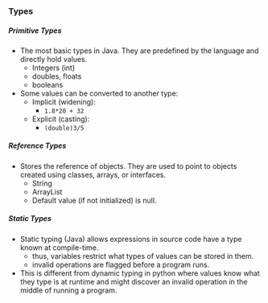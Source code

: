 ### Types 
##### Primitive Types 
- The most basic types in Java. They are predefined by the language and directly hold values. 
	- Integers (int)
	- doubles, floats
	- booleans 
- Some values can be converted to another type:
	- Implicit (widening): 
		- `1.8*20 + 32`
	- Explicit (casting):
		- `(double)3/5`
##### Reference Types
- Stores the reference of objects. They are used to point to objects created using classes, arrays, or interfaces. 
	- String 
	- ArrayList 
	- Default value (if not initialized) is null.

##### Static Types 
- Static typing (Java) allows expressions in source code have a type known at compile-time. 
	- thus, variables restrict what types of values can be stored in them. 
	- invalid operations are flagged before a program runs. 
- This is different from dynamic typing in python where values know what they type is at runtime and might discover an invalid operation in the middle of running a program. 
